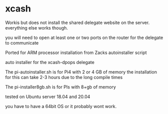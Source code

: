 # xcash

Workis but does not install the shared delegate website on the server. everything else works though.

you will need to open at least one or two ports on the router for the delegate to communicate

Ported for ARM processor installation from Zacks autoinstaller script

auto installer for the xcash-dpops delegate




The pi-autoinstaller.sh is for Pi4 with 2 or 4 GB of memory
the installation for this can take 2-3 hours due to the long compile times


The pi-installer8gb.sh is for PIs with 8+gb of memory



tested on Ubuntu server 18.04 and 20.04

you have to have a 64bit OS or it probably wont work. 

